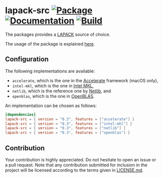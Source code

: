 # lapack-src [![Package][package-img]][package-url] [![Documentation][documentation-img]][documentation-url] [![Build][build-img]][build-url]

The packages provides a [LAPACK] source of choice.

The usage of the package is explained [here][usage].

## Configuration

The following implementations are available:

* `accelerate`, which is the one in the [Accelerate] framework (macOS only),
* `intel-mkl`, which is the one in [Intel MKL],
* `netlib`, which is the reference one by [Netlib], and
* `openblas`, which is the one in [OpenBLAS].

An implementation can be chosen as follows:

```toml
[dependencies]
lapack-src = { version = "0.3", features = ["accelerate"] }
lapack-src = { version = "0.3", features = ["intel-mkl"] }
lapack-src = { version = "0.3", features = ["netlib"] }
lapack-src = { version = "0.3", features = ["openblas"] }
```

## Contribution

Your contribution is highly appreciated. Do not hesitate to open an issue or a
pull request. Note that any contribution submitted for inclusion in the project
will be licensed according to the terms given in [LICENSE.md](LICENSE.md).

[accelerate]: https://developer.apple.com/reference/accelerate
[intel mkl]: https://software.intel.com/en-us/mkl
[lapack]: https://en.wikipedia.org/wiki/LAPACK
[netlib]: http://www.netlib.org/
[openblas]: http://www.openblas.net/
[usage]: https://blas-lapack-rs.github.io/usage

[build-img]: https://travis-ci.org/blas-lapack-rs/lapack-src.svg?branch=master
[build-url]: https://travis-ci.org/blas-lapack-rs/lapack-src
[documentation-img]: https://docs.rs/lapack-src/badge.svg
[documentation-url]: https://docs.rs/lapack-src
[package-img]: https://img.shields.io/crates/v/lapack-src.svg
[package-url]: https://crates.io/crates/lapack-src
